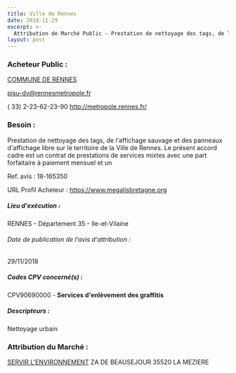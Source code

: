 ```yaml
---
title: Ville de Rennes
date: 2018-11-29
excerpt: >-
  Attribution de Marché Public - Prestation de nettoyage des tags, de l'affichage sauvage et des panneaux d'affichage libre
layout: post
---
```


### Acheteur Public : 
<a href="/acheteur-134/siren-213502388"> COMMUNE DE RENNES</a><br/>



pisu-dv@rennesmetropole.fr

( 33) 2-23-62-23-90
http://metropole.rennes.fr/
### Besoin :

Prestation de nettoyage des tags, de l'affichage sauvage et des panneaux d'affichage libre sur le territoire de la Ville de Rennes. Le présent accord cadre est un contrat de prestations de services mixtes avec une part forfaitaire à paiement mensuel et un

Ref. avis : 18-165350

URL Profil Acheteur : https://www.megalisbretagne.org

##### Lieu d'exécution :

RENNES - Département 35 - Ile-et-Vilaine

###### Date de publication de l'avis d'attribution : 
29/11/2018

##### Codes CPV concerné(s) :
CPV90690000 - **Services d'enlèvement des graffitis** <br/>

##### Descripteurs :
Nettoyage urbain <br/>

### Attribution du Marché :
<a href="/entreprise-561/siren-439494048"> SERVIR L'ENVIRONNEMENT</a>    ZA DE BEAUSEJOUR 35520 LA MEZIERE <br/>
